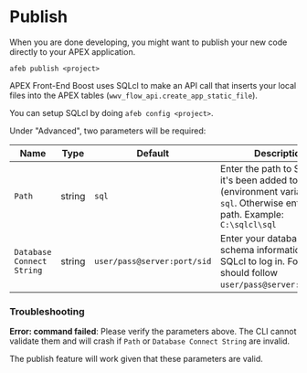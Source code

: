 # Publish
When you are done developing, you might want to publish your new code directly to your APEX application.

```
afeb publish <project>
```

APEX Front-End Boost uses SQLcl to make an API call that inserts your local files into the APEX tables (`wwv_flow_api.create_app_static_file`).

You can setup SQLcl by doing `afeb config <project>`.

Under "Advanced", two parameters will be required:

Name | Type | Default | Description
-- | -- | -- | --
`Path` | string | `sql` | Enter the path to SQLcl. If it's been added to PATH (environment variable), it is `sql`. Otherwise enter a full path. Example: `C:\sqlcl\sql`
`Database Connect String` | string | `user/pass@server:port/sid` | Enter your database schema information for SQLcl to log in. Format should follow `user/pass@server:port/sid`.

### Troubleshooting

**Error: command failed**: Please verify the parameters above. The CLI cannot validate them and will crash if `Path` or `Database Connect String` are invalid.

The publish feature will work given that these parameters are valid.
